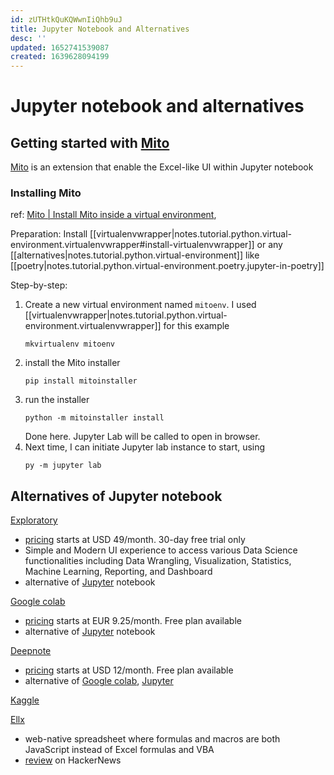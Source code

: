 ```yaml
---
id: zUTHtkQuKQWwnIiQhb9uJ
title: Jupyter Notebook and Alternatives
desc: ''
updated: 1652741539087
created: 1639628094199
---
```

# Jupyter notebook and alternatives

## Getting started with [Mito](https://trymito.io/)

[Mito](https://trymito.io/) is an extension that enable the Excel-like UI within Jupyter notebook

### Installing Mito

ref: [Mito | Install Mito inside a virtual environment](https://docs.trymito.io/getting-started/installing-mito/installing-mito-inside-a-virtual-environment),

Preparation: Install [[virtualenvwrapper|notes.tutorial.python.virtual-environment.virtualenvwrapper#install-virtualenvwrapper]] or any [[alternatives|notes.tutorial.python.virtual-environment]] like [[poetry|notes.tutorial.python.virtual-environment.poetry.jupyter-in-poetry]]

Step-by-step:

1. Create a new virtual environment named `mitoenv`. I used [[virtualenvwrapper|notes.tutorial.python.virtual-environment.virtualenvwrapper]] for this example
    ```shell
    mkvirtualenv mitoenv
    ```
2. install the Mito installer
    ```shell
    pip install mitoinstaller
    ```
3. run the installer
    ```shell
    python -m mitoinstaller install
    ```
    Done here. Jupyter Lab will be called to open in browser.
4. Next time, I can initiate Jupyter lab instance to start, using
    ```shell
    py -m jupyter lab
    ```

## Alternatives of Jupyter notebook

[Exploratory](https://exploratory.io/)
- [pricing](https://exploratory.io/pricing) starts at USD 49/month. 30-day free trial only
- Simple and Modern UI experience to access various Data Science functionalities including Data Wrangling, Visualization, Statistics, Machine Learning, Reporting, and Dashboard
- alternative of [Jupyter](https://jupyter.org/) notebook

[Google colab](https://colab.research.google.com/)
- [pricing](https://colab.research.google.com/signup) starts at EUR 9.25/month. Free plan available
- alternative of [Jupyter](https://jupyter.org/) notebook

[Deepnote](https://deepnote.com/)
- [pricing](https://deepnote.com/pricing) starts at USD 12/month. Free plan available
- alternative of [Google colab](https://colab.research.google.com/), [Jupyter](https://jupyter.org/)

[Kaggle](https://www.kaggle.com/)

[Ellx](https://ellx.io/)
- web-native spreadsheet where formulas and macros are both JavaScript instead of Excel formulas and VBA
- [review](https://news.ycombinator.com/item?id=30871606) on HackerNews
